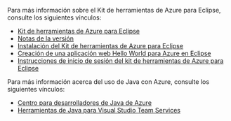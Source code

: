 Para más información sobre el Kit de herramientas de Azure para Eclipse, consulte los siguientes vínculos: 

* [Kit de herramientas de Azure para Eclipse](../eclipse/azure-toolkit-for-eclipse.md) 
* [Notas de la versión](https://github.com/Microsoft/azure-tools-for-java/releases) 
* [Instalación del Kit de herramientas de Azure para Eclipse](../eclipse/azure-toolkit-for-eclipse-installation.md) 
* [Creación de una aplicación web Hello World para Azure en Eclipse](../eclipse/azure-toolkit-for-eclipse-create-hello-world-web-app.md) 
* [Instrucciones de inicio de sesión del kit de herramientas de Azure para Eclipse](../eclipse/azure-toolkit-for-eclipse-sign-in-instructions.md) 

Para más información acerca del uso de Java con Azure, consulte los siguientes vínculos: 

* [Centro para desarrolladores de Java de Azure](https://azure.microsoft.com/develop/java/) 
* [Herramientas de Java para Visual Studio Team Services](https://java.visualstudio.com/) 
<!-- TODO: Add URLs for Java in VSCode here --> 

